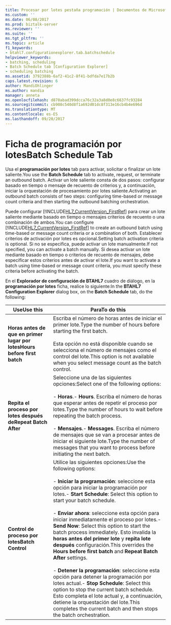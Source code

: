 ```yaml
---
title: Procesar por lotes pestaña programación | Documentos de Microsoft
ms.custom: ''
ms.date: 06/08/2017
ms.prod: biztalk-server
ms.reviewer: ''
ms.suite: ''
ms.tgt_pltfrm: ''
ms.topic: article
f1_keywords:
- btahl7.configurationexplorer.tab.batchschedule
helpviewer_keywords:
- batching, scheduling
- Batch Schedule tab [Configuration Explorer]
- scheduling batching
ms.assetid: 3792388b-6af2-41c2-8f41-bdfda7e17b2b
caps.latest.revision: 6
author: MandiOhlinger
ms.author: mandia
manager: anneta
ms.openlocfilehash: d870abad399dcca76c32a3a8d0e8c6637fc93284
ms.sourcegitcommit: cb908c540d8f1a692d01dc8f313e16cb4b4e696d
ms.translationtype: MT
ms.contentlocale: es-ES
ms.lasthandoff: 09/20/2017
---
```

# <a name="batch-schedule-tab"></a><span data-ttu-id="7e3d3-102">Ficha de programación por lotes</span><span class="sxs-lookup"><span data-stu-id="7e3d3-102">Batch Schedule Tab</span></span>
<span data-ttu-id="7e3d3-103">Usa el **programación por lotes** tab para activar, solicitar o finalizar un lote saliente.</span><span class="sxs-lookup"><span data-stu-id="7e3d3-103">You use the **Batch Schedule** tab to activate, request, or terminate an outbound batch.</span></span> <span data-ttu-id="7e3d3-104">Activar un lote saliente consta de dos pasos: configurar basado en tiempo o mensaje de recuento de criterios y, a continuación, iniciar la orquestación de procesamiento por lotes saliente.</span><span class="sxs-lookup"><span data-stu-id="7e3d3-104">Activating an outbound batch consists of two steps: configuring time-based or message count criteria and then starting the outbound batching orchestration.</span></span>  
  
 <span data-ttu-id="7e3d3-105">Puede configurar [!INCLUDE[HL7_CurrentVersion_FirstRef](../../includes/hl7-currentversion-firstref-md.md)] para crear un lote saliente mediante basado en tiempo o mensajes criterios de recuento o una combinación de ambos.</span><span class="sxs-lookup"><span data-stu-id="7e3d3-105">You can configure [!INCLUDE[HL7_CurrentVersion_FirstRef](../../includes/hl7-currentversion-firstref-md.md)] to create an outbound batch using time-based or message count criteria or a combination of both.</span></span> <span data-ttu-id="7e3d3-106">Establecer criterios de activación por lotes es opcional.</span><span class="sxs-lookup"><span data-stu-id="7e3d3-106">Setting batch activation criteria is optional.</span></span> <span data-ttu-id="7e3d3-107">Si no se especifica, puede activar un lote manualmente.</span><span class="sxs-lookup"><span data-stu-id="7e3d3-107">If not specified, you can activate a batch manually.</span></span> <span data-ttu-id="7e3d3-108">Si desea activar un lote mediante basado en tiempo o criterios de recuento de mensajes, debe especificar estos criterios antes de activar el lote.</span><span class="sxs-lookup"><span data-stu-id="7e3d3-108">If you want to activate a batch using time-based or message count criteria, you must specify these criteria before activating the batch.</span></span>  
  
 <span data-ttu-id="7e3d3-109">En el **Explorador de configuración de BTAHL7** cuadro de diálogo, en la **programación por lotes** ficha, realice lo siguiente:</span><span class="sxs-lookup"><span data-stu-id="7e3d3-109">In the **BTAHL7 Configuration Explorer** dialog box, on the **Batch Schedule** tab, do the following:</span></span>  
  
|<span data-ttu-id="7e3d3-110">Use</span><span class="sxs-lookup"><span data-stu-id="7e3d3-110">Use this</span></span>|<span data-ttu-id="7e3d3-111">Para</span><span class="sxs-lookup"><span data-stu-id="7e3d3-111">To do this</span></span>|  
|--------------|----------------|  
|<span data-ttu-id="7e3d3-112">**Horas antes de que en primer lugar por lotes**</span><span class="sxs-lookup"><span data-stu-id="7e3d3-112">**Hours before first batch**</span></span>|<span data-ttu-id="7e3d3-113">Escriba el número de horas antes de iniciar el primer lote.</span><span class="sxs-lookup"><span data-stu-id="7e3d3-113">Type the number of hours before starting the first batch.</span></span><br /><br /> <span data-ttu-id="7e3d3-114">Esta opción no está disponible cuando se selecciona el número de mensajes como el control del lote.</span><span class="sxs-lookup"><span data-stu-id="7e3d3-114">This option is not available when you select message count as the batch control.</span></span>|  
|<span data-ttu-id="7e3d3-115">**Repita el proceso por lotes después de**</span><span class="sxs-lookup"><span data-stu-id="7e3d3-115">**Repeat Batch After**</span></span>|<span data-ttu-id="7e3d3-116">Seleccione una de las siguientes opciones:</span><span class="sxs-lookup"><span data-stu-id="7e3d3-116">Select one of the following options:</span></span><br /><br /> <span data-ttu-id="7e3d3-117">-                   **Horas**.</span><span class="sxs-lookup"><span data-stu-id="7e3d3-117">-                   **Hours**.</span></span> <span data-ttu-id="7e3d3-118">Escriba el número de horas que esperar antes de repetir el proceso por lotes.</span><span class="sxs-lookup"><span data-stu-id="7e3d3-118">Type the number of hours to wait before repeating the batch process.</span></span><br /><br /> <span data-ttu-id="7e3d3-119">-                   **Mensajes**.</span><span class="sxs-lookup"><span data-stu-id="7e3d3-119">-                   **Messages**.</span></span> <span data-ttu-id="7e3d3-120">Escriba el número de mensajes que se van a procesar antes de iniciar el siguiente lote.</span><span class="sxs-lookup"><span data-stu-id="7e3d3-120">Type the number of messages that you want to process before initiating the next batch.</span></span>|  
|<span data-ttu-id="7e3d3-121">**Control de proceso por lotes**</span><span class="sxs-lookup"><span data-stu-id="7e3d3-121">**Batch Control**</span></span>|<span data-ttu-id="7e3d3-122">Utilice las siguientes opciones:</span><span class="sxs-lookup"><span data-stu-id="7e3d3-122">Use the following options:</span></span><br /><br /> <span data-ttu-id="7e3d3-123">-                   **Iniciar la programación**: seleccione esta opción para iniciar la programación por lotes.</span><span class="sxs-lookup"><span data-stu-id="7e3d3-123">-                   **Start Schedule**: Select this option to start your batch schedule.</span></span><br /><br /> <span data-ttu-id="7e3d3-124">-                   **Enviar ahora**: seleccione esta opción para iniciar inmediatamente el proceso por lotes.</span><span class="sxs-lookup"><span data-stu-id="7e3d3-124">-                   **Send Now**: Select this option to start the batch process immediately.</span></span> <span data-ttu-id="7e3d3-125">Esto invalida la **horas antes del primer lote** y **repita lote después** configuración.</span><span class="sxs-lookup"><span data-stu-id="7e3d3-125">This overrides the **Hours before first batch** and **Repeat Batch After** settings.</span></span><br /><br /> <span data-ttu-id="7e3d3-126">-                   **Detener la programación**: seleccione esta opción para detener la programación por lotes actual.</span><span class="sxs-lookup"><span data-stu-id="7e3d3-126">-                   **Stop Schedule**: Select this option to stop the current batch schedule.</span></span> <span data-ttu-id="7e3d3-127">Esto completa el lote actual y, a continuación, detiene la orquestación del lote.</span><span class="sxs-lookup"><span data-stu-id="7e3d3-127">This completes the current batch and then stops the batch orchestration.</span></span>|
